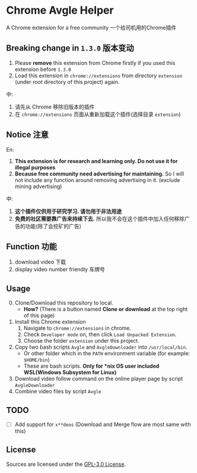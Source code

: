 # Chrome Avgle Helper

A Chrome extension for a free community  一个给司机用的Chrome插件

## Breaking change in `1.3.0` 版本变动

1. Please **remove** this extension from Chrome firstly if you used this extension before `1.3.0`
2. Load this extension in `chrome://extensions` from directory `extension` (under root directory of this project) again.

中:  
1. 请先从 Chrome 移除旧版本的插件
2. 在 `chrome://extensions` 页面从重新加载这个插件(选择目录 `extension`)

## Notice 注意

En:
1. **This extension is for research and learning only. Do not use it for illegal purposes**
2. **Because free community need advertising for maintaining.** So I will not include any function around removing advertising in it. (exclude mining advertising)

中:
1. **这个插件仅供用于研究学习. 请勿用于非法用途**
2. **免费的社区需要靠广告来持续下去.** 所以我不会在这个插件中加入任何移除广告的功能(除了会挖矿的广告)

## Function 功能

1. download video 下载
2. display video number friendly 车牌号

## Usage

0. Clone/Download this repository to local.
	- **How?** (There is a button named **Clone or download** at the top right of this page)
1. Install this Chrome extension
	1. Navigate to `chrome://extensions` in chrome.
	2. Check `Developer mode` on, then click `Load Unpacked Extension`.
	3. Choose the folder `extension` under this project.
2. Copy two bash scripts `Avgle` and `AvgleDownloader` into `/usr/local/bin`.
	- Or other folder which in the `PATH` environment variable (for example: `$HOME/bin`)
	- These are bash scripts. **Only for \*nix OS user included WSL(Windows Subsystem for Linux)**
2. Download video follow command on the online player page by script `AvgleDownloader`
3. Combine video files by script `Avgle`

## TODO

- [ ] Add support for `x**deos` (Download and Merge flow are most same with this)

## License

Sources are licensed under the [GPL-3.0 License](LICENSE).
